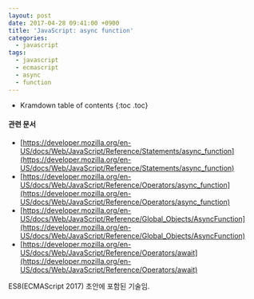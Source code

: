 ```yaml
---
layout: post
date: 2017-04-28 09:41:00 +0900
title: 'JavaScript: async function'
categories:
  - javascript
tags:
  - javascript
  - ecmascript
  - async
  - function
---
```


* Kramdown table of contents
{:toc .toc}

#### 관련 문서

- [https://developer.mozilla.org/en-US/docs/Web/JavaScript/Reference/Statements/async_function](https://developer.mozilla.org/en-US/docs/Web/JavaScript/Reference/Statements/async_function)
- [https://developer.mozilla.org/en-US/docs/Web/JavaScript/Reference/Operators/async_function](https://developer.mozilla.org/en-US/docs/Web/JavaScript/Reference/Operators/async_function)
- [https://developer.mozilla.org/en-US/docs/Web/JavaScript/Reference/Global_Objects/AsyncFunction](https://developer.mozilla.org/en-US/docs/Web/JavaScript/Reference/Global_Objects/AsyncFunction)
- [https://developer.mozilla.org/en-US/docs/Web/JavaScript/Reference/Operators/await](https://developer.mozilla.org/en-US/docs/Web/JavaScript/Reference/Operators/await)

ES8(ECMAScript 2017) 초안에 포함된 기술임.
